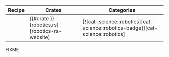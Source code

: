 | Recipe | Crates | Categories |
|---|---|---|
|  | {{#crate }} [robotics.rs][robotics-rs-website] | [![cat-science::robotics][cat-science::robotics-badge]][cat-science::robotics] |

<div class="hidden">
FIXME
</div>
